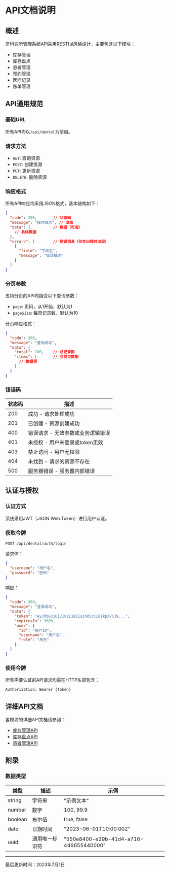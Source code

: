 # API文档说明

## 概述

牙科诊所管理系统API采用RESTful风格设计，主要包含以下模块：

- 库存管理
- 库存盘点
- 患者管理
- 预约管理
- 医疗记录
- 账单管理

## API通用规范

### 基础URL

所有API均以`/api/dental`为前缀。

### 请求方法

- `GET`: 查询资源
- `POST`: 创建资源
- `PUT`: 更新资源
- `DELETE`: 删除资源

### 响应格式

所有API响应均采用JSON格式，基本结构如下：

```json
{
  "code": 200,       // 状态码
  "message": "操作成功", // 消息
  "data": {          // 数据（可选）
    // 具体数据
  },
  "errors": [        // 错误信息（仅在出错时出现）
    {
      "field": "字段名",
      "message": "错误描述"
    }
  ]
}
```

### 分页参数

支持分页的API均接受以下查询参数：

- `page`: 页码，从1开始，默认为1
- `pageSize`: 每页记录数，默认为10

分页响应格式：

```json
{
  "code": 200,
  "message": "查询成功",
  "data": {
    "total": 100,    // 总记录数
    "items": [       // 当前页数据
      // 数据项
    ]
  }
}
```

### 错误码

| 状态码 | 描述 |
|------|------|
| 200  | 成功 - 请求处理成功 |
| 201  | 已创建 - 资源创建成功 |
| 400  | 错误请求 - 无效参数或业务逻辑错误 |
| 401  | 未授权 - 用户未登录或token无效 |
| 403  | 禁止访问 - 用户无权限 |
| 404  | 未找到 - 请求的资源不存在 |
| 500  | 服务器错误 - 服务器内部错误 |

## 认证与授权

### 认证方式

系统采用JWT（JSON Web Token）进行用户认证。

### 获取令牌

```
POST /api/dental/auth/login
```

请求体：

```json
{
  "username": "用户名",
  "password": "密码"
}
```

响应：

```json
{
  "code": 200,
  "message": "登录成功",
  "data": {
    "token": "eyJhbGciOiJIUzI1NiIsInR5cCI6IkpXVCJ9...",
    "expiresIn": 3600,
    "user": {
      "id": "用户ID",
      "username": "用户名",
      "role": "角色"
    }
  }
}
```

### 使用令牌

所有需要认证的API请求均需在HTTP头部包含：

```
Authorization: Bearer {token}
```

## 详细API文档

各模块的详细API文档请参阅：

- [库存管理API](./api/inventory-management-zh.md)
- [库存盘点API](./api/stocktake-management-zh.md)
- [患者管理API](./api/patient-management-zh.md)

## 附录

### 数据类型

| 类型 | 描述 | 示例 |
|------|------|------|
| string | 字符串 | "示例文本" |
| number | 数字 | 100, 99.9 |
| boolean | 布尔值 | true, false |
| date | 日期时间 | "2023-06-01T10:00:00Z" |
| uuid | 通用唯一标识符 | "550e8400-e29b-41d4-a716-446655440000" |

---

最后更新时间：2023年7月1日 